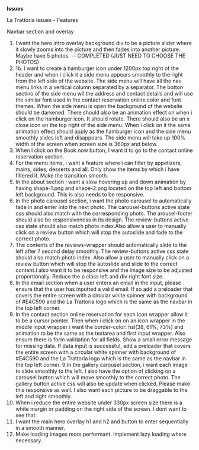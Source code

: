 **Issues**

La Trattoria issues - Features

Navbar section and overlay

1. I want the hero intro overlay background div to be a picture slider where it slowly zooms into the picture and then fades into another picture. Maybe have 5 photos. -- COMPLETED (JUST NEED TO CHOOSE THE PHOTOS)
2. 1b. I want to create a hamburger icon under 1200px top right of the header and when i click it a side menu appears smoothly to the right from the left side of the website. The side menu will have all the nav menu links in a vertical column separated by a separator. The botton sectino of the side menu wil the address and contact details and will use the similar font used in the contact reservation online color and font themes. When the side menu is open
   the background of the website should be darkened. There should also be an animation effect on when i click on the hamburger icon. It should rotate. There should also be an x close icon on the top right of the side menu. When i click on it the same animation effect should apply as the hamburger icon and the side menu smoothly slides left and disappears. The side menu will take up 100% width of the screen when screen size is 360px and below.
3. When I click on the Book now button, I want it to go to the contact online reservation section.
4. For the menu items, i want a feature where i can filter by appetizers, mains, sides, desserts and all. Only show the items by which i have filtered it. Make the transition smooth.
5. In the about section i want a slow hovering up and down animation by having shape-1.png and shape-2.png located on the top left and bottom left background. This is also needs to be responsive.
6. In the photo carousel section, i want the photo carousel to automatically fade in and enter into the next photo. The carousel-buttons active state css should also match with the corresponding photo. The arousel-footer should also be responsiveness in its design. The review-buttons active css state should also match photo index.Also allow a user to manually click on a review button which will stop the autoslide and fade to the correct photo.
7. The contents of the reviews-wrapper should automatically slide to the left after 7 second delay smoothly. The review-buttons active css state should also match photo index. Also allow a user to manually click on a review button which will stop the autoslide and slide to the correct content.I also want it to be responsive and the image size to be adjusted proportionally. Reduce the p class left and div right font size.
8. In the email section when a user enters an email in the input, please ensure that the user has inputted a valid email. If so add a preloader that covers the entire screen with a circular white spinner with background of #E4C590 and the La Trattoria logo which is the same as the navbar in the top left corner.
9. In the contact section online reservation for each icon wrapper allow it to be a cursor pointer. Then when i click on on an icon wrapper in the middle input wrapper i want the border-color: hsl(38, 61%, 73%) and animation to be the same as the textarea and first input wrapper. Also ensure there is form validation for all fields. Show a small error message for missing data. If data input is successful, add a preloader that covers the entire screen with a circular white spinner with background of #E4C590 and the La Trattoria logo which is the same as the navbar in the top left corner.
   9.In the gallery carousel section, i want each image to slide smoothly to the left. I also have the option of clicking on a carousel button which will move smoothly to the correct photo. The gallery button active css will also be update when clicked. Please make this responsive as well. I also want each picture to be draggable to the left and right smoothly.
10. When i reduce the entire website under 330px screen size there is a white margin or padding on the right side of the screen. I dont want to see that.
11. I want the main hero overlay h1 and h2 and button to enter sequentially in a smooth manner.
12. Make loading images more performant. Implement lazy loading where necessary.
